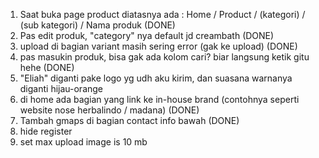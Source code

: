 1. Saat buka page product diatasnya ada : Home / Product / (kategori) / (sub kategori) / Nama produk (DONE)
2. Pas edit produk, "category" nya default jd creambath (DONE)
3. upload di bagian variant masih sering error (gak ke upload) (DONE)
4. pas masukin produk, bisa gak ada kolom cari? biar langsung ketik gitu hehe (DONE)
5. "Eliah" diganti pake logo yg udh aku kirim, dan suasana warnanya diganti hijau-orange
6. di home ada bagian yang link ke in-house brand (contohnya seperti website nose herbalindo / madana) (DONE)
7.  Tambah gmaps di bagian contact info bawah (DONE)
8.  hide register
9.  set max upload image is 10 mb
